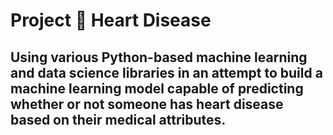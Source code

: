 # Project 💓 Heart Disease

## Using various Python-based machine learning and data science libraries in an attempt to build a machine learning model capable of predicting whether or not someone has heart disease based on their medical attributes.
